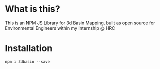 # What is this?

This is an NPM JS Library for 3d Basin Mapping, built as open source for Environmental Engineers within my Internship @ HRC

# Installation

`npm i 3dbasin --save`

